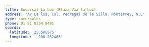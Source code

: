 ```yaml
---
title: Sucursal La Luz (Plaza Vía la Luz)
address: 'Av La luz, Col. Pedregal de la Silla, Monterrey, N.L'
type: sucursales
phone: 01 81 8354 8491
coords:
  latitude: '25.596575'
  longitude: '-100.252463'
---
```


